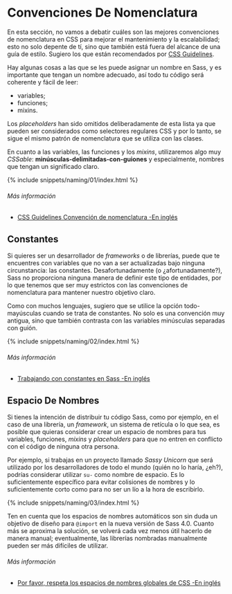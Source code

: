 
# Convenciones De Nomenclatura

En esta sección, no vamos a debatir cuáles son las mejores convenciones de nomenclatura en CSS para mejorar el mantenimiento y la escalabilidad; esto no solo depente de tí, sino que también está fuera del alcance de una guía de estilo. Sugiero los que están recomendados por [CSS Guidelines](http://cssguidelin.es/#naming-conventions).

Hay algunas cosas a las que se les puede asignar un nombre en Sass, y es importante que tengan un nombre adecuado, así todo tu código será coherente y fácil de leer:

* variables;
* funciones;
* mixins.

Los *placeholders* han sido omitidos deliberadamente de esta lista ya que pueden ser considerados como selectores regulares CSS y por lo tanto, se sigue el mismo patrón de nomenclatura que se utiliza con las clases.

En cuanto a las variables, las funciones y los *mixins*, utilizaremos algo muy *CSSable*: **minúsculas-delimitadas-con-guiones** y especialmente, nombres que tengan un significado claro.

{% include snippets/naming/01/index.html %}

###### Más información

* [CSS Guidelines Convención de nomenclatura -En inglés](http://cssguidelin.es/#naming-conventions)

## Constantes

Si quieres ser un desarrollador de *frameworks* o de librerías, puede que te encuentres con variables que no van a ser actualizadas bajo ninguna circunstancia: las constantes. Desafortunadamente (o ¿afortunadamente?), Sass no proporciona ninguna manera de definir este tipo de entidades, por lo que tenemos que ser muy estrictos con las convenciones de nomenclatura para mantener nuestro objetivo claro.

Como con muchos lenguajes, sugiero que se utilice la opción todo-mayúsculas cuando se trata de constantes. No solo es una convención muy antigua, sino que también contrasta con las variables minúsculas separadas con guión.

{% include snippets/naming/02/index.html %}

###### Más información

* [Trabajando con constantes en Sass -En inglés](http://www.sitepoint.com/dealing-constants-sass/)

## Espacio De Nombres

Si tienes la intención de distribuir tu código Sass, como por ejemplo, en el caso de una librería, un *framework*, un sistema de retícula o lo que sea, es posible que quieras considerar crear un espacio de nombres para tus variables, funciones, *mixins* y *placeholders* para que no entren en conflicto con el código de ninguna otra persona.

Por ejemplo, si trabajas en un proyecto llamado *Sassy Unicorn* que será utilizado por los desarrolladores de todo el mundo (quién no lo haría, ¿eh?), podrías considerar utilizar `su-` como nombre de espacio. Es lo suficientemente específico para evitar colisiones de nombres y lo suficientemente corto como para no ser un lío a la hora de escribirlo.

{% include snippets/naming/03/index.html %}

<div class="note">
  <p>Ten en cuenta que los espacios de nombres automáticos son sin duda un objetivo de diseño para <code>@import</code> en la nueva versión de Sass 4.0. Cuanto más se aproxima la solución, se volverá cada vez menos útil hacerlo de manera manual; eventualmente, las librerías nombradas manualmente pueden ser más difíciles de utilizar.</p>
</div>

###### Más información

* [Por favor, respeta los espacios de nombres globales de CSS -En inglés](http://blog.kaelig.fr/post/44554267597/please-respect-the-global-css-namespace)
